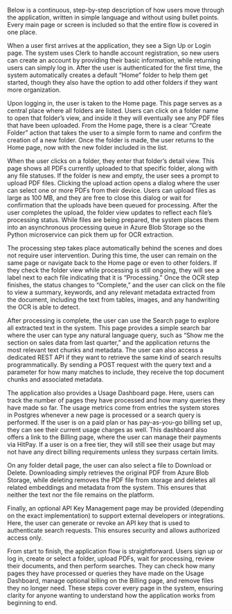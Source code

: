 Below is a continuous, step-by-step description of how users move through the application, written in simple language and without using bullet points. Every main page or screen is included so that the entire flow is covered in one place.

When a user first arrives at the application, they see a Sign Up or Login page. The system uses Clerk to handle account registration, so new users can create an account by providing their basic information, while returning users can simply log in. After the user is authenticated for the first time, the system automatically creates a default “Home” folder to help them get started, though they also have the option to add other folders if they want more organization.

Upon logging in, the user is taken to the Home page. This page serves as a central place where all folders are listed. Users can click on a folder name to open that folder’s view, and inside it they will eventually see any PDF files that have been uploaded. From the Home page, there is a clear “Create Folder” action that takes the user to a simple form to name and confirm the creation of a new folder. Once the folder is made, the user returns to the Home page, now with the new folder included in the list.

When the user clicks on a folder, they enter that folder’s detail view. This page shows all PDFs currently uploaded to that specific folder, along with any file statuses. If the folder is new and empty, the user sees a prompt to upload PDF files. Clicking the upload action opens a dialog where the user can select one or more PDFs from their device. Users can upload files as large as 100 MB, and they are free to close this dialog or wait for confirmation that the uploads have been queued for processing. After the user completes the upload, the folder view updates to reflect each file’s processing status. While files are being prepared, the system places them into an asynchronous processing queue in Azure Blob Storage so the Python microservice can pick them up for OCR extraction.

The processing step takes place automatically behind the scenes and does not require user intervention. During this time, the user can remain on the same page or navigate back to the Home page or even to other folders. If they check the folder view while processing is still ongoing, they will see a label next to each file indicating that it is “Processing.” Once the OCR step finishes, the status changes to “Complete,” and the user can click on the file to view a summary, keywords, and any relevant metadata extracted from the document, including the text from tables, images, and any handwriting the OCR is able to detect.

After processing is complete, the user can use the Search page to explore all extracted text in the system. This page provides a simple search bar where the user can type any natural language query, such as “Show me the section on sales data from last quarter,” and the application returns the most relevant text chunks and metadata. The user can also access a dedicated REST API if they want to retrieve the same kind of search results programmatically. By sending a POST request with the query text and a parameter for how many matches to include, they receive the top document chunks and associated metadata.

The application also provides a Usage Dashboard page. Here, users can track the number of pages they have processed and how many queries they have made so far. The usage metrics come from entries the system stores in Postgres whenever a new page is processed or a search query is performed. If the user is on a paid plan or has pay-as-you-go billing set up, they can see their current usage charges as well. This dashboard also offers a link to the Billing page, where the user can manage their payments via HitPay. If a user is on a free tier, they will still see their usage but may not have any direct billing requirements unless they surpass certain limits.

On any folder detail page, the user can also select a file to Download or Delete. Downloading simply retrieves the original PDF from Azure Blob Storage, while deleting removes the PDF file from storage and deletes all related embeddings and metadata from the system. This ensures that neither the text nor the file remains on the platform.

Finally, an optional API Key Management page may be provided (depending on the exact implementation) to support external developers or integrations. Here, the user can generate or revoke an API key that is used to authenticate search requests. This ensures security and allows authorized access only.

From start to finish, the application flow is straightforward. Users sign up or log in, create or select a folder, upload PDFs, wait for processing, review their documents, and then perform searches. They can check how many pages they have processed or queries they have made on the Usage Dashboard, manage optional billing on the Billing page, and remove files they no longer need. These steps cover every page in the system, ensuring clarity for anyone wanting to understand how the application works from beginning to end.